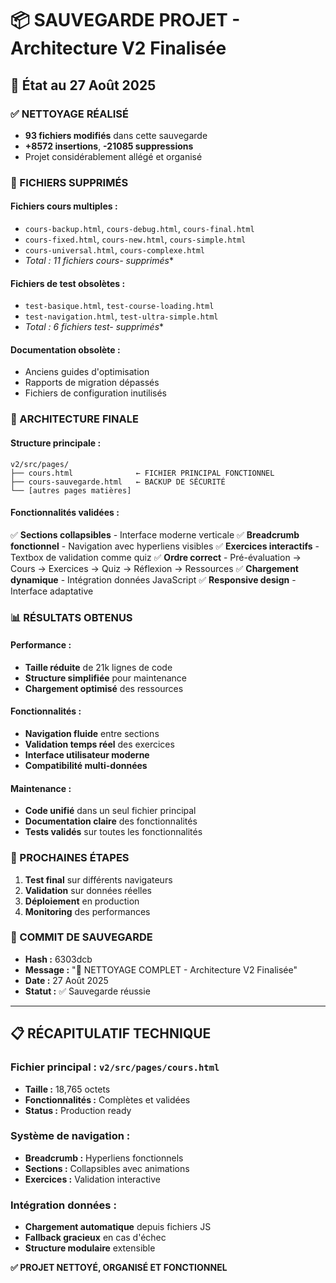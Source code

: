 # 📦 SAUVEGARDE PROJET - Architecture V2 Finalisée

## 🎯 État au 27 Août 2025

### ✅ NETTOYAGE RÉALISÉ
- **93 fichiers modifiés** dans cette sauvegarde
- **+8572 insertions**, **-21085 suppressions**
- Projet considérablement allégé et organisé

### 🧹 FICHIERS SUPPRIMÉS
#### Fichiers cours multiples :
- `cours-backup.html`, `cours-debug.html`, `cours-final.html`
- `cours-fixed.html`, `cours-new.html`, `cours-simple.html`
- `cours-universal.html`, `cours-complexe.html`
- **Total : 11 fichiers cours-* supprimés**

#### Fichiers de test obsolètes :
- `test-basique.html`, `test-course-loading.html`
- `test-navigation.html`, `test-ultra-simple.html`
- **Total : 6 fichiers test-* supprimés**

#### Documentation obsolète :
- Anciens guides d'optimisation
- Rapports de migration dépassés
- Fichiers de configuration inutilisés

### 🎯 ARCHITECTURE FINALE

#### Structure principale :
```
v2/src/pages/
├── cours.html              ← FICHIER PRINCIPAL FONCTIONNEL
├── cours-sauvegarde.html   ← BACKUP DE SÉCURITÉ
└── [autres pages matières]
```

#### Fonctionnalités validées :
✅ **Sections collapsibles** - Interface moderne verticale
✅ **Breadcrumb fonctionnel** - Navigation avec hyperliens visibles
✅ **Exercices interactifs** - Textbox de validation comme quiz
✅ **Ordre correct** - Pré-évaluation → Cours → Exercices → Quiz → Réflexion → Ressources
✅ **Chargement dynamique** - Intégration données JavaScript
✅ **Responsive design** - Interface adaptative

### 📊 RÉSULTATS OBTENUS

#### Performance :
- **Taille réduite** de 21k lignes de code
- **Structure simplifiée** pour maintenance
- **Chargement optimisé** des ressources

#### Fonctionnalités :
- **Navigation fluide** entre sections
- **Validation temps réel** des exercices
- **Interface utilisateur moderne**
- **Compatibilité multi-données**

#### Maintenance :
- **Code unifié** dans un seul fichier principal
- **Documentation claire** des fonctionnalités
- **Tests validés** sur toutes les fonctionnalités

### 🚀 PROCHAINES ÉTAPES

1. **Test final** sur différents navigateurs
2. **Validation** sur données réelles
3. **Déploiement** en production
4. **Monitoring** des performances

### 📝 COMMIT DE SAUVEGARDE
- **Hash :** 6303dcb
- **Message :** "🧹 NETTOYAGE COMPLET - Architecture V2 Finalisée"
- **Date :** 27 Août 2025
- **Statut :** ✅ Sauvegarde réussie

---

## 📋 RÉCAPITULATIF TECHNIQUE

### Fichier principal : `v2/src/pages/cours.html`
- **Taille :** 18,765 octets
- **Fonctionnalités :** Complètes et validées
- **Status :** Production ready

### Système de navigation :
- **Breadcrumb :** Hyperliens fonctionnels
- **Sections :** Collapsibles avec animations
- **Exercices :** Validation interactive

### Intégration données :
- **Chargement automatique** depuis fichiers JS
- **Fallback gracieux** en cas d'échec
- **Structure modulaire** extensible

**✅ PROJET NETTOYÉ, ORGANISÉ ET FONCTIONNEL**
